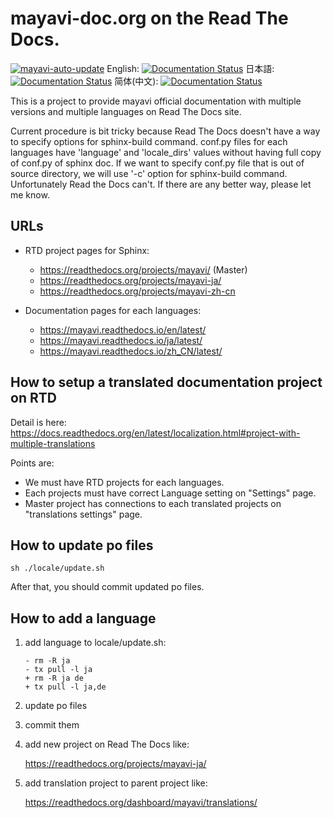 # mayavi-doc.org on the Read The Docs.

[![mayavi-auto-update](https://github.com/tkoyama010/mayavi-doc-translations/workflows/mayavi-auto-update/badge.svg)](https://github.com/tkoyama010/mayavi-doc-translations/actions)
English: [![Documentation Status](https://readthedocs.org/projects/mayavi/badge/?version=latest)](https://mayavi.readthedocs.io/en/latest/?badge=latest)
日本語: [![Documentation Status](https://readthedocs.org/projects/mayavi-ja/badge/?version=latest)](https://mayavi-ja.readthedocs.io/ja/latest/?badge=latest)
简体(中文): [![Documentation Status](https://readthedocs.org/projects/mayavi-zh-cn/badge/?version=latest)](https://mayavi.readthedocs.io/zh_CN/latest/?badge=latest)

This is a project to provide mayavi official documentation with multiple versions and multiple languages on Read The Docs site.

Current procedure is bit tricky because Read The Docs doesn't have a way to specify options for sphinx-build command.
conf.py files for each languages have 'language' and 'locale_dirs' values without having full copy of conf.py of sphinx doc. If we want to specify conf.py file that is out of source directory, we will use '-c' option for sphinx-build command. Unfortunately Read the Docs can't. If there are any better way, please let me know.

## URLs

- RTD project pages for Sphinx:

  - https://readthedocs.org/projects/mayavi/ (Master)
  - https://readthedocs.org/projects/mayavi-ja/
  - https://readthedocs.org/projects/mayavi-zh-cn

- Documentation pages for each languages:

  - https://mayavi.readthedocs.io/en/latest/
  - https://mayavi.readthedocs.io/ja/latest/
  - https://mayavi.readthedocs.io/zh_CN/latest/

## How to setup a translated documentation project on RTD

Detail is here: https://docs.readthedocs.org/en/latest/localization.html#project-with-multiple-translations

Points are:

- We must have RTD projects for each languages.
- Each projects must have correct Language setting on "Settings" page.
- Master project has connections to each translated projects on "translations settings" page.

## How to update po files

```
sh ./locale/update.sh
```

After that, you should commit updated po files.

## How to add a language

1. add language to locale/update.sh:

   ```
   - rm -R ja
   - tx pull -l ja
   + rm -R ja de
   + tx pull -l ja,de
   ```

2. update po files

3. commit them

4. add new project on Read The Docs like:

   https://readthedocs.org/projects/mayavi-ja/

5. add translation project to parent project like:

   https://readthedocs.org/dashboard/mayavi/translations/
